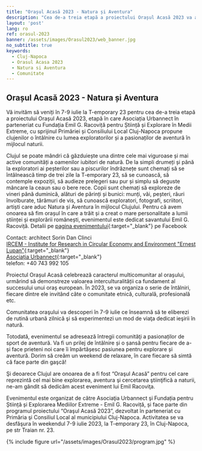 ```yaml
---
title: "Orașul Acasă 2023 - Natura și Aventura"
description: "Cea de-a treia etapă a proiectului Orașul Acasă 2023 va avea loc in data de 7-9 iulie 2023 la T-emporary 23. Asociația Urbannect în parteneriat cu Fundația Emil G. Racoviță pentru Știință și Explorare în Medii Extreme, cu sprijinul Primăriei și Consiliului Local Cluj-Napoca propune clujenilor o întâlnire cu lumea exploratorilor și a pasionaților de aventură în mijlocul naturii."
layout: 'post'
lang: ro
ref: orasul-2023
banner: /assets/images/Orasul2023/web_banner.jpg
no_subtitle: true
keywords:
  - Cluj-Napoca
  - Orasul Acasa 2023
  - Natura si Aventura
  - Comunitate
---
```


## Orașul Acasă 2023 - Natura și Aventura

Vă invităm să veniți în 7-9 iulie la T-emporary 23 pentru cea de-a treia etapă a proiectului Orașul Acasă 2023, etapă în care Asociația Urbannect în parteneriat cu Fundația Emil G. Racoviță pentru Știință și Explorare în Medii Extreme, cu sprijinul Primăriei și Consiliului Local Cluj-Napoca propune clujenilor o întâlnire cu lumea exploratorilor și a pasionaților de aventură în mijlocul naturii.

Clujul se poate mândri că găzduiește una dintre cele mai viguroase și mai active comunități a oamenilor iubitori de natură. De la simpli drumeți și până la exploratori ai peșterilor sau a piscurilor îndrăznețe sunt chemați să se întâlnească timp de trei zile la T-emporary 23, să se cunoască, să contemple expoziții, să audieze prelegeri sau pur și simplu să deguste mâncare la ceaun sau o bere rece. Copii sunt chemați să exploreze de vineri până duminică, alături de părinți și bunici: munți, văi, peșteri, râuri învolburate, tărâmuri de vis, să cunoască exploratori, fotografi, scriitori, artiști care aduc Natura și Aventura în mijlocul Clujului. Pentru că avem onoarea să fim orașul în care a trăit și a creat o mare personalitate a lumii științei și explorării românești, evenimentul este dedicat savantului Emil G. Racoviță.
Detalii pe [pagina evenimentului](https://fb.me/e/2AWuSSXuE){:target="_blank"} pe Facebook

Contact: architect Sorin Dan Clinci \
[IRCEM - Institute for Research in Circular Economy and Environment "Ernest Lupan"](http://www.ircem.ro/home-2){:target="_blank"} \
[Asociația Urbannect](https://www.facebook.com/urbannect){:target="_blank"} \
telefon: +40 743 992 105

Proiectul Orașul Acasă celebrează caracterul multicomunitar al orașului, urmărind să demonstreze valoarea interculturalității ca fundament al succesului unui oraș european. În 2023, se va organiza o serie de întâlniri, fiecare dintre ele invitând câte o comunitate etnică, culturală, profesională etc.

Comunitatea oraşului va descoperi în 7-9 iulie ce înseamnă să te eliberezi de rutină urbană zilnică şi să experimentezi un mod de viaţa dedicat ieşirii în natură.

Totodată, evenimentul se adresează întregii comunităţi a pasionaților de sport de aventură. Va fi un prilej de întâlnire și o șansă pentru fiecare de a-și face prieteni noi care îi împărtășesc pasiunea pentru explorare și aventură. Dorim să creăm un weekend de relaxare, în care fiecare să simtă că face parte din gaşcă!

Şi deoarece Clujul are onoarea de a fi fost “Oraşul Acasă” pentru cel care reprezintă cel mai bine explorarea, aventura şi cercetarea ştiinţifică a naturii, ne-am gândit să dedicăm acest eveniment lui Emil Racoviţa.

Evenimentul este organizat de către Asociaţia Urbannect şi Fundația pentru Știință și Explorarea Mediilor Extreme - Emil G. Racoviță, și face parte din programul proiectului “Oraşul Acasă 2023”, dezvoltat în parteneriat cu Primăria şi Consiliul Local al municipiului Cluj-Napoca. Activitatea se va desfăşura în weekendul 7-9 iulie 2023, la T-emporary 23, în Cluj-Napoca, pe str Traian nr. 23.

{% include figure url="/assets/images/Orasul2023/program.jpg" %}
